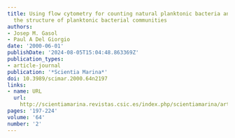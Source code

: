 ```yaml
---
title: Using flow cytometry for counting natural planktonic bacteria and understanding
  the structure of planktonic bacterial communities
authors:
- Josep M. Gasol
- Paul A Del Giorgio
date: '2000-06-01'
publishDate: '2024-08-05T15:04:48.863369Z'
publication_types:
- article-journal
publication: '*Scientia Marina*'
doi: 10.3989/scimar.2000.64n2197
links:
- name: URL
  url: 
    http://scientiamarina.revistas.csic.es/index.php/scientiamarina/article/view/755/772
pages: '197-224'
volume: '64'
number: '2'
---
```

